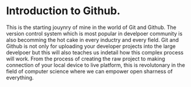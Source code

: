 # Introduction to Github.
This is the starting jouynry of mine in the world of Git and Github. The version control system which is most popular in develpoer community is also becomming the hot cake in every inductry and every field. Git and Github is not only for uploading your developer projects into the large develpoer but this will also teaches us indetail how this complex process will work.
From the process of creating the raw project to making connection of your local device to live platform, this is revolutonary in the field of computer science where we can empower open sharness of everything.
